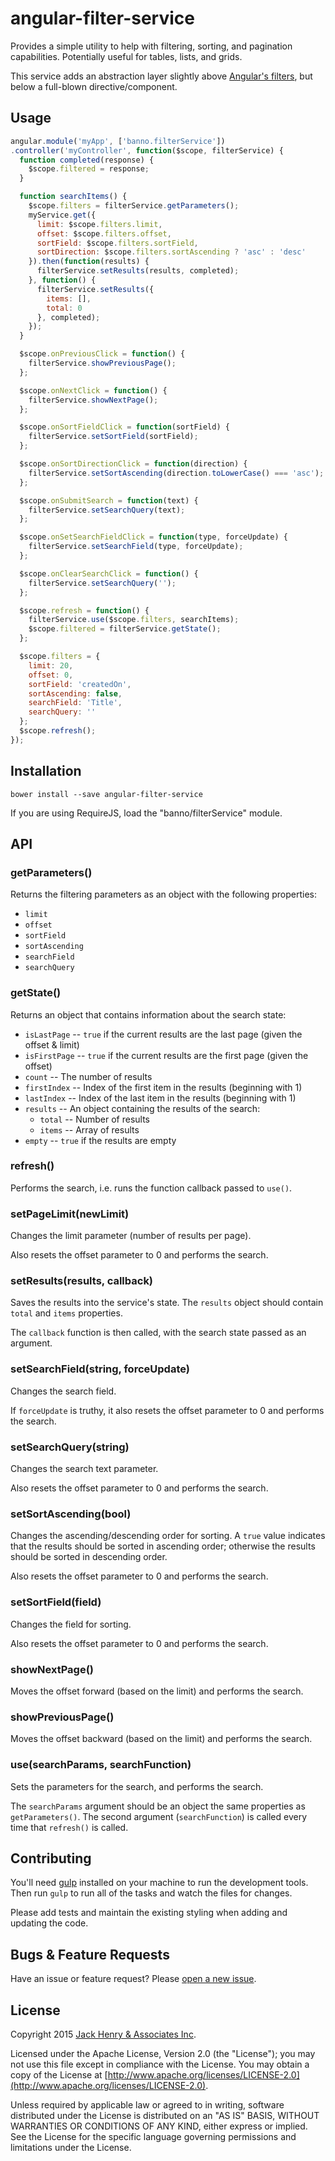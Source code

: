 # angular-filter-service

Provides a simple utility to help with filtering, sorting, and pagination capabilities. Potentially useful for tables, lists, and grids.

This service adds an abstraction layer slightly above [Angular's filters](https://docs.angularjs.org/api/ng/filter), but below a full-blown directive/component.

## Usage

```javascript
angular.module('myApp', ['banno.filterService'])
.controller('myController', function($scope, filterService) {
  function completed(response) {
    $scope.filtered = response;
  }

  function searchItems() {
    $scope.filters = filterService.getParameters();
    myService.get({
      limit: $scope.filters.limit,
      offset: $scope.filters.offset,
      sortField: $scope.filters.sortField,
      sortDirection: $scope.filters.sortAscending ? 'asc' : 'desc'
    }).then(function(results) {
      filterService.setResults(results, completed);
    }, function() {
      filterService.setResults({
        items: [],
        total: 0
      }, completed);
    });
  }

  $scope.onPreviousClick = function() {
    filterService.showPreviousPage();
  };

  $scope.onNextClick = function() {
    filterService.showNextPage();
  };

  $scope.onSortFieldClick = function(sortField) {
    filterService.setSortField(sortField);
  };

  $scope.onSortDirectionClick = function(direction) {
    filterService.setSortAscending(direction.toLowerCase() === 'asc');
  };

  $scope.onSubmitSearch = function(text) {
    filterService.setSearchQuery(text);
  };

  $scope.onSetSearchFieldClick = function(type, forceUpdate) {
    filterService.setSearchField(type, forceUpdate);
  };

  $scope.onClearSearchClick = function() {
    filterService.setSearchQuery('');
  };

  $scope.refresh = function() {
    filterService.use($scope.filters, searchItems);
    $scope.filtered = filterService.getState();
  };

  $scope.filters = {
    limit: 20,
    offset: 0,
    sortField: 'createdOn',
    sortAscending: false,
    searchField: 'Title',
    searchQuery: ''
  };
  $scope.refresh();
});
```

## Installation

```shell
bower install --save angular-filter-service
```

If you are using RequireJS, load the "banno/filterService" module.

## API

### getParameters()

Returns the filtering parameters as an object with the following properties:

* `limit`
* `offset`
* `sortField`
* `sortAscending`
* `searchField`
* `searchQuery`

### getState()

Returns an object that contains information about the search state:

* `isLastPage` -- `true` if the current results are the last page (given the offset & limit)
* `isFirstPage` -- `true` if the current results are the first page (given the offset)
* `count` -- The number of results
* `firstIndex` -- Index of the first item in the results (beginning with 1)
* `lastIndex` -- Index of the last item in the results (beginning with 1)
* `results` -- An object containing the results of the search:
  * `total` -- Number of results
  * `items` -- Array of results
* `empty` -- `true` if the results are empty

### refresh()

Performs the search, i.e. runs the function callback passed to `use()`.

### setPageLimit(newLimit)

Changes the limit parameter (number of results per page).

Also resets the offset parameter to 0 and performs the search.

### setResults(results, callback)

Saves the results into the service's state. The `results` object should contain `total` and `items` properties.

The `callback` function is then called, with the search state passed as an argument.

### setSearchField(string, forceUpdate)

Changes the search field.

If `forceUpdate` is truthy, it also resets the offset parameter to 0 and performs the search.

### setSearchQuery(string)

Changes the search text parameter.

Also resets the offset parameter to 0 and performs the search.

### setSortAscending(bool)

Changes the ascending/descending order for sorting. A `true` value indicates that the results should be sorted in ascending order; otherwise the results should be sorted in descending order.

Also resets the offset parameter to 0 and performs the search.

### setSortField(field)

Changes the field for sorting.

Also resets the offset parameter to 0 and performs the search.

### showNextPage()

Moves the offset forward (based on the limit) and performs the search.

### showPreviousPage()

Moves the offset backward (based on the limit) and performs the search.

### use(searchParams, searchFunction)

Sets the parameters for the search, and performs the search.

The `searchParams` argument should be an object the same properties as `getParameters()`. The second argument (`searchFunction`) is called every time that `refresh()` is called.

## Contributing

You'll need [gulp](http://gulpjs.com/) installed on your machine to run the development tools. Then run `gulp` to run all of the tasks and watch the files for changes.

Please add tests and maintain the existing styling when adding and updating the code.

## Bugs & Feature Requests

Have an issue or feature request? Please [open a new issue](https://github.com/Banno/angular-filter-service/issues/new).

## License

Copyright 2015 [Jack Henry & Associates Inc](https://www.jackhenry.com/).

Licensed under the Apache License, Version 2.0 (the "License"); you may not use this file except in compliance with the License. You may obtain a copy of the License at [http://www.apache.org/licenses/LICENSE-2.0](http://www.apache.org/licenses/LICENSE-2.0).

Unless required by applicable law or agreed to in writing, software distributed under the License is distributed on an "AS IS" BASIS, WITHOUT WARRANTIES OR CONDITIONS OF ANY KIND, either express or implied. See the License for the specific language governing permissions and limitations under the License.
